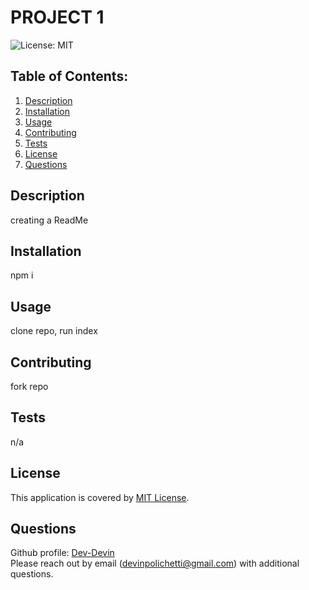 # PROJECT 1

![License: MIT](https://img.shields.io/badge/License-MIT-yellow.svg)

## Table of Contents:

1. [Description](#description)
2. [Installation](#installation)
3. [Usage](#usage)
4. [Contributing](#contributing)
5. [Tests](#tests)
6. [License](#license)
7. [Questions](#questions)

## Description

creating a ReadMe

## Installation

npm i

## Usage

clone repo, run index

## Contributing

fork repo

## Tests

n/a

## License

This application is covered by [MIT License](https://choosealicense.com/licenses/mit/).

## Questions

Github profile: [Dev-Devin](https://github.com/Dev-Devin)  
 Please reach out by email (devinpolichetti@gmail.com) with additional questions.
